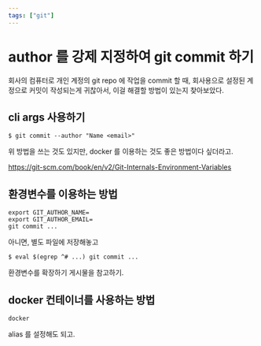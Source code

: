 ```yaml
---
tags: ["git"]
---
```


# author 를 강제 지정하여 git commit 하기 

회사의 컴퓨터로 개인 계정의 git repo 에 작업을 commit 할 때, 회사용으로 설정된 계정으로 커밋이 작성되는게 귀찮아서, 이걸 해결할 방법이 있는지 찾아보았다.


## cli args 사용하기

```
$ git commit --author "Name <email>"
```

위 방법을 쓰는 것도 있지만, docker 를 이용하는 것도 좋은 방법이다 싶더라고.

https://git-scm.com/book/en/v2/Git-Internals-Environment-Variables

## 환경변수를 이용하는 방법

```
export GIT_AUTHOR_NAME=
export GIT_AUTHOR_EMAIL=
git commit ...
```

아니면, 별도 파일에 저장해놓고

```
$ eval $(egrep ^# ...) git commit ...
```

환경변수를 확장하기 게시물을 참고하기.

## docker 컨테이너를 사용하는 방법

```
docker
```

alias 를 설정해도 되고.
